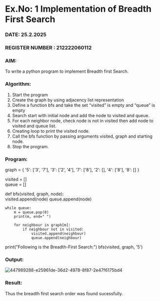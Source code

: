 # Ex.No: 1  Implementation of Breadth First Search 
### DATE:   25.2.2025                                                                         
### REGISTER NUMBER : 212222060112
### AIM: 
To write a python program to implement Breadth first Search. 
### Algorithm:
1. Start the program
2. Create the graph by using adjacency list representation
3. Define a function bfs and take the set “visited” is empty and “queue” is empty
4. Search start with initial node and add the node to visited and queue.
5. For each neighbor node, check node is not in visited then add node to visited and queue list.
6.  Creating loop to print the visited node.
7.   Call the bfs function by passing arguments visited, graph and starting node.
8.   Stop the program.
### Program:
graph = {
    '5': ['3', '7'],
    '3': ['2', '4'],
    '7': ['8'],
    '2': [],
    '4': ['8'],
    '8': []
}

visited = []  
queue = []   

def bfs(visited, graph, node):  
    visited.append(node)
    queue.append(node)

    while queue:   
        m = queue.pop(0) 
        print(m, end=" ")   
        
        for neighbour in graph[m]:
            if neighbour not in visited:
                visited.append(neighbour)
                queue.append(neighbour)

print("Following is the Breadth-First Search:")
bfs(visited, graph, '5')





### Output:
![447989288-e25961de-36d2-4978-8f87-2e47f6175bd4](https://github.com/user-attachments/assets/bfff4c0b-7094-4ff7-bcb2-a0fbad6472bc)
### Result:
Thus the breadth first search order was found sucessfully.
